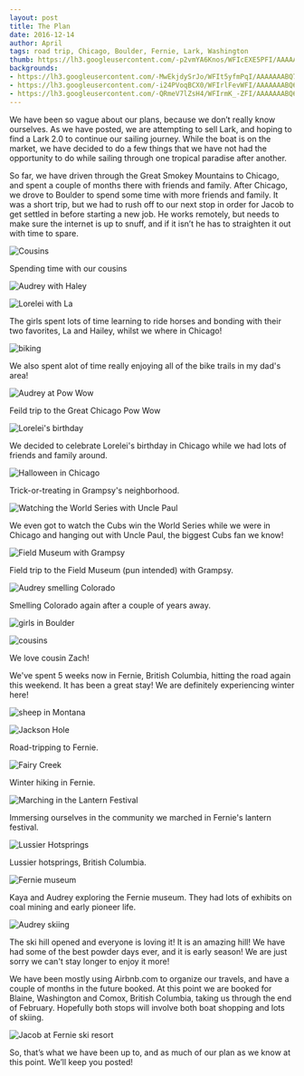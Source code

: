 ```yaml
---
layout: post
title: The Plan
date: 2016-12-14
author: April
tags: road trip, Chicago, Boulder, Fernie, Lark, Washington
thumb: https://lh3.googleusercontent.com/-p2vmYA6Knos/WFIcEXE5PFI/AAAAAAABQ6U/Su92k8DchBk/s640/blogger-image-2129329290.jpg
backgrounds:
- https://lh3.googleusercontent.com/-MwEkjdySrJo/WFIt5yfmPqI/AAAAAAABQ7I/Q-otet7V8oQ/s640/blogger-image--374458242.jpg
- https://lh3.googleusercontent.com/-i24PVoqBCX0/WFIrlFevWFI/AAAAAAABQ64/rLJtv4eCKvE/s640/blogger-image-1467115180.jpg
- https://lh3.googleusercontent.com/-QRmeV7lZsH4/WFIrmK_-ZFI/AAAAAAABQ68/QxrCVzJCu1s/s640/blogger-image--889325939.jpg
---
```


We have been so vague about our plans, because we don’t really know ourselves. As we have posted, we are attempting to sell Lark, and hoping to find a Lark 2.0 to continue our sailing journey. While the boat is on the market, we have decided to do a few things that we have not had the opportunity to do while sailing through one tropical paradise after another. 

So far, we have driven through the Great Smokey Mountains to Chicago, and spent a couple of months there with friends and family. After Chicago, we drove to Boulder to spend some time with more friends and family. It was a short trip, but we had to rush off to our next stop in order for Jacob to get settled in before starting a new job. He works remotely, but needs to make sure the internet is up to snuff, and if it isn’t he has to straighten it out with time to spare. 

![Cousins](https://1.bp.blogspot.com/-gq6sUa7gzto/WFHK04DI-QI/AAAAAAABQq0/aM7HVA0qfXcUvDSPc13ZKbykfF5k6pVigCLcB/s1600/IMG_2896.jpg)

Spending time with our cousins

![Audrey with Haley](https://1.bp.blogspot.com/-M--w7A_ZhGQ/WFHK1hguB-I/AAAAAAABQq8/DTk1SrrvTrAXbIjAKB8i92WVdDgn8eWtwCLcB/s1600/IMG_3059.jpg)

![Lorelei with La](https://2.bp.blogspot.com/-1pSlH839Tvc/WFHK2aoL_oI/AAAAAAABQrA/ETgNiS77jdkeZ3T5Vxt0m_l2eAaHqua7ACLcB/s1600/IMG_3355.jpg)

The girls spent lots of time learning to ride horses and bonding with their two favorites, La and Hailey, whilst we where in Chicago! 

![biking](https://lh3.googleusercontent.com/-iBbRjOAuWd4/WFIt4qv4N4I/AAAAAAABQ7E/-r2zt6cIfVk/s640/blogger-image--222110110.jpg)

We also spent alot of time really enjoying all of the bike trails in my dad's area! 

![Audrey at Pow Wow](https://4.bp.blogspot.com/-3wxY4aYUSZg/WFHK0fIsiWI/AAAAAAABQqs/FkTnHMTXl242aE9CG5osDoPHGl8UeOafQCLcB/s1600/IMG_2331.jpg)
 
Feild trip to the Great Chicago Pow Wow

![Lorelei's birthday](https://1.bp.blogspot.com/-dOxKXyvloak/WFHK4sJaIxI/AAAAAAABQrM/ckb0kTu9Bnsg1wl8oL_G72rxPuB9S58pQCLcB/s1600/IMG_4179.jpg)

We decided to celebrate Lorelei's birthday in Chicago while we had lots of friends and family around. 

![Halloween in Chicago](https://1.bp.blogspot.com/-GKxtw-BD3w4/WFHK5aNNZlI/AAAAAAABQrY/FrFVDXaumC8wICiIYJh3n3cCcfDoieTgQCLcB/s1600/IMG_4273.jpg)

Trick-or-treating in Grampsy's neighborhood. 

![Watching the World Series with Uncle Paul](https://lh3.googleusercontent.com/-RG1Bz7J-DnM/WFHMQX9EnYI/AAAAAAABQt8/6kNS0l4RS4Q/s640/blogger-image--426062690.jpg)

We even got to watch the Cubs win the World Series while we were in Chicago and hanging out with Uncle Paul, the biggest Cubs fan we know!

![Field Museum with Grampsy](https://3.bp.blogspot.com/-i3nlaVbg4do/WFHK5v4fJuI/AAAAAAABQrc/4-JaiKTLd18CsALs3tOb3eVBrO4XnQSSQCLcB/s1600/IMG_4328%25281%2529.jpg)

Field trip to the Field Museum (pun intended) with Grampsy.

![Audrey smelling Colorado](https://2.bp.blogspot.com/-j4v_ehpZ3VA/WFHK9WrWraI/AAAAAAABQrs/nJtETVQmi-I4VXiZQsCM8KAwX8rDSErNgCLcB/s1600/IMG_4701.jpg)

Smelling Colorado again after a couple of years away. 

![girls in Boulder](https://1.bp.blogspot.com/-l-4TKx4KxYg/WFHK9LGcv_I/AAAAAAABQrk/as3H_s8jUy4R0W-fs_Z4bW1czF7tNx8VgCLcB/s1600/IMG_4735.jpg)

![cousins](https://4.bp.blogspot.com/-b2SPGXNIB2E/WFHK_Uc095I/AAAAAAABQr4/PvhC_MfXvqg0H3WirRnoErc73fPPT04TgCLcB/s1600/IMG_5037.jpg)

We love cousin Zach! 

We've spent 5 weeks now in Fernie, British Columbia, hitting the road again this weekend. It has been a great stay! We are definitely experiencing winter here!

![sheep in Montana](https://4.bp.blogspot.com/-FqkBRePYZls/WFHLBIvwG1I/AAAAAAABQr8/BsKb4qFViNcHGlmIVVxjIkkBozpM-ZZCgCLcB/s1600/IMG_5085.jpg)

![Jackson Hole](https://3.bp.blogspot.com/-bUpTAppLDYM/WFHLB6u7WrI/AAAAAAABQsA/bBpkXDuQIl0NrkryBTA0tU0LMPXpFYbUwCLcB/s1600/IMG_5105.jpg)

Road-tripping to Fernie. 

![Fairy Creek](https://4.bp.blogspot.com/-4otvrdR_Mlk/WFHLEt44OXI/AAAAAAABQsI/2SRHGZoyvBckNIwM9NL7KPFyh9NqlTFYQCLcB/s1600/IMG_5373.jpg)

Winter hiking in Fernie. 

![Marching in the Lantern Festival](https://1.bp.blogspot.com/-HgmtsoWqR4E/WFHLFIr8TBI/AAAAAAABQsM/FSuJDyPhWjMi6ySpUEb3lEArmuEZuNiZwCLcB/s1600/IMG_5475.jpg)

Immersing ourselves in the community we marched in Fernie's lantern festival. 

![Lussier Hotsprings](https://3.bp.blogspot.com/-O9Sch5Razmg/WFHLFj_mnBI/AAAAAAABQsQ/3DHvpSkAGhYvhJdz3HJnKPV7G8904MCowCLcB/s1600/IMG_5945.jpg)

Lussier hotsprings, British Columbia. 

![Fernie museum](https://3.bp.blogspot.com/-MEYlqtLyuyk/WFHLGrs4WgI/AAAAAAABQsU/K_TtoDU-1KQyR3tIgSLhQedXdI-qDluKQCLcB/s1600/IMG_6197.jpg)

Kaya and Audrey exploring the Fernie museum. They had lots of exhibits on coal mining and early pioneer life. 

![Audrey skiing](https://lh3.googleusercontent.com/-p2vmYA6Knos/WFIcEXE5PFI/AAAAAAABQ6U/Su92k8DchBk/s640/blogger-image-2129329290.jpg)

The ski hill opened and everyone is loving it! It is an amazing hill! We have had some of the best powder days ever, and it is early season! We are just sorry we can't stay longer to enjoy it more!

We have been mostly using Airbnb.com to organize our travels, and have a couple of months in the future booked. At this point we are booked for Blaine, Washington and Comox, British Columbia, taking us through the end of February. Hopefully both stops will involve both boat shopping and lots of skiing. 

![Jacob at Fernie ski resort](https://lh3.googleusercontent.com/-gZz7C3bPckc/WFIl4m5KBlI/AAAAAAABQ6k/2of6_QwFNgM/s640/blogger-image--139780944.jpg)

So, that’s what we have been up to, and as much of our plan as we know at this point. We’ll keep you posted! 
